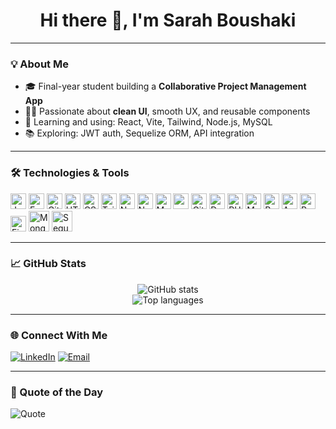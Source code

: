 <h1 align="center">Hi there 👋, I'm Sarah Boushaki</h1>

---

### 💡 About Me

- 🎓 Final-year student building a **Collaborative Project Management App**
- 👩‍💻 Passionate about **clean UI**, smooth UX, and reusable components
- 🚀 Learning and using: React, Vite, Tailwind, Node.js, MySQL
- 📚 Exploring: JWT auth, Sequelize ORM, API integration

---

### 🛠️ Technologies & Tools

<p align="left">
  <img alt="Javascript" width="25px" src="https://cdn.jsdelivr.net/gh/devicons/devicon@latest/icons/javascript/javascript-plain.svg"/>
  <img alt="Express" width="25px" src="https://cdn.jsdelivr.net/gh/devicons/devicon@latest/icons/express/express-original.svg"/>
  <img alt="Git" width="25px" src="https://cdn.jsdelivr.net/gh/devicons/devicon/icons/git/git-original.svg"/>
  <img alt="HTML" width="25px" src="https://cdn.jsdelivr.net/gh/devicons/devicon/icons/html5/html5-plain.svg"/>
  <img alt="CSS" width="25px" src="https://cdn.jsdelivr.net/gh/devicons/devicon/icons/css3/css3-plain.svg"/>
  <img alt="TailwindCSS" width="25px" src="https://cdn.jsdelivr.net/gh/devicons/devicon@latest/icons/tailwindcss/tailwindcss-original.svg"/>
  <img alt="Nodemon" width="25px" src="https://cdn.jsdelivr.net/gh/devicons/devicon@latest/icons/nodemon/nodemon-plain.svg"/>
  <img alt="NodeJS" width="25px" src="https://cdn.jsdelivr.net/gh/devicons/devicon/icons/nodejs/nodejs-original.svg"/>
  <img alt="MongoDB" width="25px" src="https://cdn.jsdelivr.net/gh/devicons/devicon@latest/icons/mongodb/mongodb-original.svg"/>
  <img alt="npm" width="25px" src="https://cdn.jsdelivr.net/gh/devicons/devicon@latest/icons/npm/npm-original-wordmark.svg"/>
  <img alt="GitHub" width="25px" src="https://cdn.jsdelivr.net/gh/devicons/devicon@latest/icons/github/github-original.svg"/>
  <img alt="Docker" width="25px" src="https://cdn.jsdelivr.net/gh/devicons/devicon@latest/icons/docker/docker-original.svg"/>
  <img alt="PHP" width="25px" src="https://cdn.jsdelivr.net/gh/devicons/devicon@latest/icons/php/php-original.svg"/>
  <img alt="MySQL" width="25px" src="https://cdn.jsdelivr.net/gh/devicons/devicon@latest/icons/mysql/mysql-original-wordmark.svg"/>
  <img alt="React" width="25px" src="https://cdn.jsdelivr.net/gh/devicons/devicon@latest/icons/react/react-original.svg"/>
  <img alt="Apache" width="25px" src="https://cdn.jsdelivr.net/gh/devicons/devicon@latest/icons/apache/apache-original.svg"/>
  <img alt="Postman" width="25px" src="https://cdn.jsdelivr.net/gh/devicons/devicon@latest/icons/postman/postman-plain.svg"/>
  <img alt="Figma" width="25px" src="https://cdn.jsdelivr.net/gh/devicons/devicon@latest/icons/figma/figma-original.svg"/>
  <img alt="Mongoose" width="33px" src="https://cdn.jsdelivr.net/gh/devicons/devicon@latest/icons/mongoose/mongoose-original.svg"/>
  <img alt="Sequelize" width="33px" src="https://cdn.jsdelivr.net/gh/devicons/devicon@latest/icons/sequelize/sequelize-original.svg"/>
</p>

---

### 📈 GitHub Stats

<p align="center">
  <img src="https://github-readme-stats.vercel.app/api?username=sarahboushaki&show_icons=true&theme=tokyonight" alt="GitHub stats" />
  <br />
  <img src="https://github-readme-stats.vercel.app/api/top-langs/?username=sarahboushaki&layout=compact&theme=tokyonight" alt="Top languages" />
</p>

---

### 🌐 Connect With Me

[![LinkedIn](https://img.shields.io/badge/-LinkedIn-000?style=flat-square&logo=linkedin)](https://linkedin.com/in/your-link)
[![Email](https://img.shields.io/badge/-Email-000?style=flat-square&logo=gmail)](mailto:youremail@example.com)


---

### 💬 Quote of the Day

![Quote](https://quotes-github-readme.vercel.app/api)


